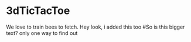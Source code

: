 # 3dTicTacToe
We love to train bees to fetch.
Hey look, i added this too
#So is this bigger text? only one way to find out